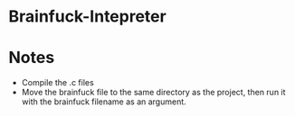 # Brainfuck-Intepreter

# Notes
- Compile the .c files 
- Move the brainfuck file to the same directory as the project, then run it with the brainfuck filename as an argument.
